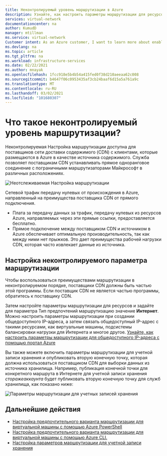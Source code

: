 ```yaml
---
title: Неконтролируемый уровень маршрутизации в Azure
description: Узнайте, как настроить параметры маршрутизации для ресурсов, передачу нулевых данные поставщику CDN.
services: virtual-network
documentationcenter: na
author: KumudD
manager: mtillman
ms.service: virtual-network
Customer intent: As an Azure customer, I want to learn more about enabling routing preference for my CDN origin resources.
ms.devlang: na
ms.topic: article
ms.tgt_pltfrm: na
ms.workload: infrastructure-services
ms.date: 02/22/2021
ms.author: mnayak
ms.openlocfilehash: 1fcc918e5b4b54a415fed0f38d210aeeaa62c008
ms.sourcegitcommit: b4647f06c0953435af3cb24baaf6d15a5a761a9c
ms.translationtype: MT
ms.contentlocale: ru-RU
ms.lasthandoff: 03/02/2021
ms.locfileid: "101680307"
---
```

# <a name="what-is-routing-preference-unmetered"></a>Что такое неконтролируемый уровень маршрутизации?

Неконтролируемая Настройка маршрутизации доступна для поставщиков сети доставки содержимого (CDN) с клиентами, которые размещаются в Azure в качестве источника содержимого. Служба позволяет поставщикам CDN устанавливать прямое одноранговое соединение с пограничными маршрутизаторами Майкрософт в различных расположениях.

![Неотслеживаемая Настройка маршрутизации](media/routing-preference-unmetered/unmetered.png)

Сетевой трафик передачу нулевых от происхождения в Azure, направленный на преимущества поставщика CDN от прямого подключения.
* Плата за передачу данных за трафик, передачу нулевых из ресурсов Azure, направляемых через эти прямые ссылки, предоставляется бесплатно.
* Прямое подключение между поставщиком CDN и источником в Azure обеспечивает оптимальную производительность, так как между ними нет прыжков. Это дает преимущества рабочей нагрузки CDN, которая часто извлекает данные из источника.

## <a name="configuring-routing-preference-unmetered"></a>Настройка неконтролируемого параметра маршрутизации

Чтобы воспользоваться преимуществами маршрутизации в неконтролируемом порядке, поставщики CDN должны быть частью этой программы. Если поставщик CDN не является частью программы, обратитесь к поставщику CDN.

Затем настройте параметры маршрутизации для ресурсов и задайте для параметра Тип предпочтений маршрутизацию значение **Интернет**. Можно настроить параметры маршрутизации при создании общедоступного IP-адреса, а затем связать общедоступный IP-адрес с такими ресурсами, как виртуальные машины, подсистемы балансировки нагрузки для Интернета и многое другое. [Узнайте, как настроить параметры маршрутизации для общедоступного IP-адреса с помощью портал Azure](routing-preference-portal.md)

Вы также можете включить параметры маршрутизации для учетной записи хранения и опубликовать вторую конечную точку, которая должна использоваться поставщиком CDN для выборки данных из источника хранилища. Например, публикация конечной точки для конкретного маршрута в Интернете для учетной записи хранения *сторажеаккаунта* будет публиковать вторую конечную точку для служб хранилища, как показано ниже:

![Параметры маршрутизации для учетных записей хранения](media/routing-preference-unmetered/storage-endpoints.png)


## <a name="next-steps"></a>Дальнейшие действия

* [Настройка предпочтительного варианта маршрутизации для виртуальной машины с помощью Azure PowerShell](configure-routing-preference-virtual-machine-powershell.md)
* [Настройка предпочтительного варианта маршрутизации для виртуальной машины с помощью Azure CLI.](configure-routing-preference-virtual-machine-cli.md)
* [Настройка параметров маршрутизации для учетной записи хранения](/azure/storage/common/network-routing-preference)